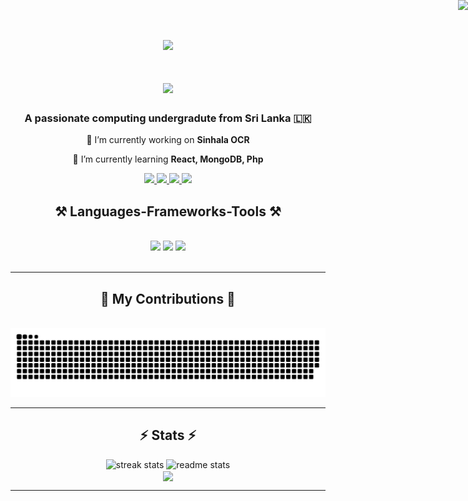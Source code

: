 <p align="center">
  <img src="https://visitor-badge.laobi.icu/badge?page_id=DeathwingIN.DeathwingIN" style="position: absolute; top: 0; right: 0;" />
</p>

<p align="center">
  <img src="https://media.giphy.com/media/v1.Y2lkPTc5MGI3NjExNGxuM24yazFyZ3RmdmQ0MXRiMGtraWZoaGkzOGF3dXQzNnNraWVtOCZlcD12MV9pbnRlcm5hbF9naWZfYnlfaWQmY3Q9Zw/M9kgjEsLG6LMbYC9dl/giphy.gif" width="auto" height="auto" />
</p>

<h1 align="center">
    <img src="https://readme-typing-svg.herokuapp.com/?font=Montserrat&size=35&color=32CD32&center=true&vCenter=true&width=500&height=70&duration=4000&lines=Hi+There!+👋;+I'm+Imesh+Nirmal!;" />
</h1>

<h3 align="center">A passionate computing undergradute from Sri Lanka 🇱🇰</h3>

<div align="center">
 
 🔭 I’m currently working on **Sinhala OCR**
 
 🌱 I’m currently learning **React, MongoDB, Php**

<!-- 💬 Ask me about **Node.js, React, Firebase... or anything [here](https://github.com/salesp07/salesp07/issues)** -->


 </div>
 
 <div align="center"> 
  <a href="mailto:imeshnirmal1u@gmail.com">
    <img src="https://img.shields.io/badge/Gmail-333333?style=for-the-badge&logo=gmail&logoColor=red" />
  </a>
  <a href="https://www.linkedin.com/in/imesh-nirmal" target="_blank">
    <img src="https://img.shields.io/badge/LinkedIn-0077B5?style=for-the-badge&logo=linkedin&logoColor=white" target="_blank" />
  </a>
  <a href="#" target="_blank">
     <img src="https://img.shields.io/badge/Portfolio-FF5722?style=for-the-badge&logo=todoist&logoColor=white" target="_blank" />
  </a>
  <a href="https://www.facebook.com/imesh.nirmal" target="_blank">
     <img src="https://img.shields.io/badge/Facebook-0077B5?style=for-the-badge&logo=facebook&logoColor=white" target="_blank" />
  </a>
</div>


<h2 align="center">⚒️ Languages-Frameworks-Tools ⚒️ </h2>
<br/>
<div align="center">
     <img src="https://skillicons.dev/icons?i=react,bootstrap,html,css,github,figma,tailwind,git" />
    <img src="https://skillicons.dev/icons?i=nodejs,python,javascript,firebase,mongodb,c,java,nextjs,mysql,ae,angular,aws,azure,bash" />
    <img src="https://skillicons.dev/icons?i=cs,dotnet,gcp,ai,laravel,ps,php,pr,vite" />
</div>
<br/>

<hr/>

<div align="center">
  <h2>🐍 My Contributions 🐍</h2>
  <br>
  <img alt="snake eating my contributions" src="https://raw.githubusercontent.com/DeathwingIN/DeathwingIN/output/github-contribution-grid-snake.svg" />
  
  <br/>

<hr/>

<h2 align="center">⚡ Stats ⚡</h2>
<div align=center>
  <img width=390 height = 200  src="https://streak-stats.demolab.com?user=DeathwingIN&theme=highcontrast&count_private=true&theme=hacker&border_radius=10" alt="streak stats"/>
  <img width=390 height = 200 src="https://github-readme-stats.vercel.app/api?username=DeathWingIn&count_private=true&show_icons=true&theme=shadow_green&bg_color=000&text_color=32CD32&rank_icon=github&border_radius=10" alt="readme stats" />
  <br/>
  <img width=325 align="center" src="https://github-readme-stats.vercel.app/api/top-langs?username=DeathwingIN&show_icons=true&theme=shadow_green&&bg_color=000&text_color=32CD32" />
</div>


<hr/>
